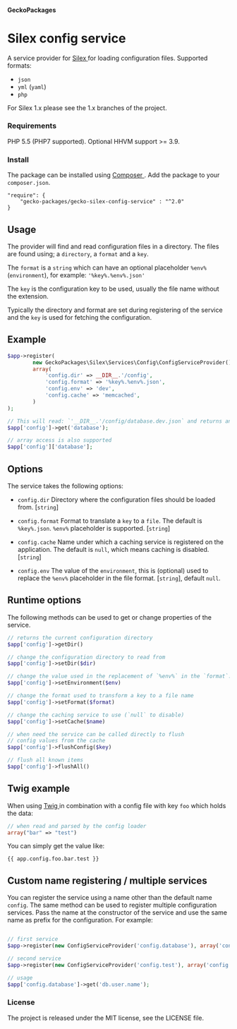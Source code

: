 #### GeckoPackages

# Silex config service

A service provider for [ Silex ](http://silex.sensiolabs.org) for loading configuration files.
Supported formats:
* `json`
* `yml` (`yaml`)
* `php`

For Silex 1.x please see the 1.x branches of the project.

### Requirements

PHP 5.5 (PHP7 supported). Optional HHVM support >= 3.9.

### Install

The package can be installed using [ Composer ](https://getcomposer.org/).
Add the package to your `composer.json`.

```
"require": {
    "gecko-packages/gecko-silex-config-service" : "^2.0"
}
```

## Usage

The provider will find and read configuration files in a directory. The files are found
using; a `directory`, a `format` and a `key`.

The `format` is a `string` which can have an optional placeholder `%env%` (`environment`),
for example: `'%key%.%env%.json'`

The `key` is the configuration key to be used, usually the file name without the extension.

Typically the directory and format are set during registering of the service and the
`key` is used for fetching the configuration.

## Example

```php
$app->register(
        new GeckoPackages\Silex\Services\Config\ConfigServiceProvider(),
        array(
            'config.dir' => __DIR__.'/config',
            'config.format' => '%key%.%env%.json',
            'config.env' => 'dev',
            'config.cache' => 'memcached',
        )
);

// This will read: `'__DIR__.'/config/database.dev.json` and returns an array with values.
$app['config']->get('database');

// array access is also supported
$app['config']['database'];
```

## Options

The service takes the following options:

* `config.dir`
  Directory where the configuration files should be loaded from. [`string`]

* `config.format`
  Format to translate a `key` to a `file`. The default is `%key%.json`.
  `%env%` placeholder is supported. [`string`]

* `config.cache`
  Name under which a caching service is registered on the application.
  The default is `null`, which means caching is disabled. [`string`]

* `config.env`
  The value of the `environment`, this is (optional) used to replace the
  `%env%` placeholder in the file format. [`string`], default `null`.

## Runtime options

The following methods can be used to get or change properties of the service.

```php
// returns the current configuration directory
$app['config']->getDir()

// change the configuration directory to read from
$app['config']->setDir($dir)

// change the value used in the replacement of `%env%` in the `format`.
$app['config']->setEnvironment($env)

// change the format used to transform a key to a file name
$app['config']->setFormat($format)

// change the caching service to use (`null` to disable)
$app['config']->setCache($name)

// when need the service can be called directly to flush
// config values from the cache
$app['config']->flushConfig($key)

// flush all known items
$app['config']->flushAll()
```

## Twig example

When using [ Twig ](http://twig.sensiolabs.org/) in combination with a config file with key `foo` which holds the data:
```php
// when read and parsed by the config loader
array("bar" => "test")
```

You can simply get the value like:

```twig
{{ app.config.foo.bar.test }}
```
## Custom name registering / multiple services

You can register the service using a name other than the default name `config`.
The same method can be used to register multiple configuration services.
Pass the name at the constructor of the service and use the same name as prefix for the configuration.
For example:

```php

// first service
$app->register(new ConfigServiceProvider('config.database'), array('config.database.dir' => $configDatabaseDir));

// second service
$app->register(new ConfigServiceProvider('config.test'), array('config.test.dir' => $configTestDir));

// usage
$app['config.database']->get('db.user.name');

```

### License

The project is released under the MIT license, see the LICENSE file.
